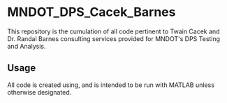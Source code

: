 # MNDOT_DPS_Cacek_Barnes

This repository is the cumulation of all code pertinent to Twain Cacek and Dr. Randal Barnes consulting services provided for MNDOT's DPS Testing and Analysis.

## Usage

All code is created using, and is intended to be run with MATLAB unless otherwise designated.

